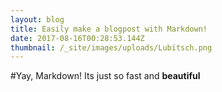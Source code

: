 ```yaml
---
layout: blog
title: Easily make a blogpost with Markdown!
date: 2017-08-16T00:28:53.144Z
thumbnail: /_site/images/uploads/Lubitsch.png
---
```

#Yay, Markdown!
Its just so fast and **beautiful**
